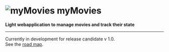 # ![myMovies](https://raw.github.com/nicolabricot/myMovies/gh-pages/images/movies_32x32.png) myMovies 

__Light webapplication to manage movies and track their state__  


---

Currently in development for release candidate v 1.0.  
See the [road map](https://github.com/nicolabricot/myMovies/issues/6).

